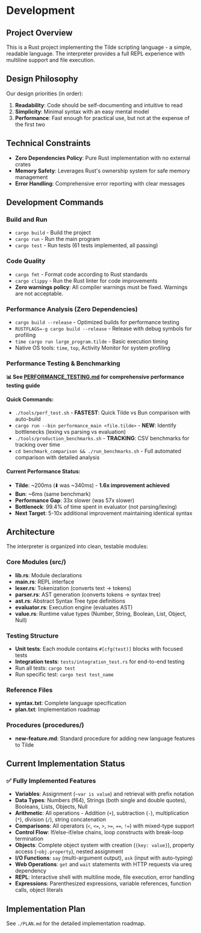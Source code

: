 # Development
## Project Overview

This is a Rust project implementing the Tilde scripting language - a simple, readable language. The interpreter provides a full REPL experience with multiline support and file execution.

## Design Philosophy

Our design priorities (in order):
1. **Readability**: Code should be self-documenting and intuitive to read
2. **Simplicity**: Minimal syntax with an easy mental model
3. **Performance**: Fast enough for practical use, but not at the expense of the first two

## Technical Constraints

- **Zero Dependencies Policy**: Pure Rust implementation with no external crates
- **Memory Safety**: Leverages Rust's ownership system for safe memory management
- **Error Handling**: Comprehensive error reporting with clear messages

## Development Commands

### Build and Run
- `cargo build` - Build the project
- `cargo run` - Run the main program
- `cargo test` - Run tests (61 tests implemented, all passing)

### Code Quality
- `cargo fmt` - Format code according to Rust standards
- `cargo clippy` - Run the Rust linter for code improvements
- **Zero warnings policy**: All compiler warnings must be fixed. Warnings are not acceptable.

### Performance Analysis (Zero Dependencies)
- `cargo build --release` - Optimized builds for performance testing
- `RUSTFLAGS=-g cargo build --release` - Release with debug symbols for profiling
- `time cargo run large_program.tilde` - Basic execution timing
- Native OS tools: `time`, `top`, Activity Monitor for system profiling

### Performance Testing & Benchmarking

**📊 See [PERFORMANCE_TESTING.md](PERFORMANCE_TESTING.md) for comprehensive performance testing guide**

#### Quick Commands:
- `./tools/perf_test.sh` - **FASTEST**: Quick Tilde vs Bun comparison with auto-build
- `cargo run --bin performance_main <file.tilde>` - **NEW**: Identify bottlenecks (lexing vs parsing vs evaluation)
- `./tools/production_benchmarks.sh` - **TRACKING**: CSV benchmarks for tracking over time
- `cd benchmark_comparison && ./run_benchmarks.sh` - Full automated comparison with detailed analysis

#### Current Performance Status:
- **Tilde**: ~200ms (⬇️ was ~340ms) - **1.6x improvement achieved**
- **Bun**: ~6ms (same benchmark)
- **Performance Gap**: 33x slower (was 57x slower)
- **Bottleneck**: 99.4% of time spent in evaluator (not parsing/lexing)
- **Next Target**: 5-10x additional improvement maintaining identical syntax

## Architecture

The interpreter is organized into clean, testable modules:

### Core Modules (src/)
- **lib.rs**: Module declarations
- **main.rs**: REPL interface
- **lexer.rs**: Tokenization (converts text → tokens)
- **parser.rs**: AST generation (converts tokens → syntax tree)
- **ast.rs**: Abstract Syntax Tree type definitions
- **evaluator.rs**: Execution engine (evaluates AST)
- **value.rs**: Runtime value types (Number, String, Boolean, List, Object, Null)

### Testing Structure
- **Unit tests**: Each module contains `#[cfg(test)]` blocks with focused tests
- **Integration tests**: `tests/integration_test.rs` for end-to-end testing
- Run all tests: `cargo test`
- Run specific test: `cargo test test_name`

### Reference Files
- **syntax.txt**: Complete language specification
- **plan.txt**: Implementation roadmap

### Procedures (procedures/)
- **new-feature.md**: Standard procedure for adding new language features to Tilde

## Current Implementation Status

### ✅ Fully Implemented Features
- **Variables**: Assignment (`~var is value`) and retrieval with prefix notation
- **Data Types**: Numbers (f64), Strings (both single and double quotes), Booleans, Lists, Objects, Null
- **Arithmetic**: All operations - Addition (`+`), subtraction (`-`), multiplication (`*`), division (`/`), string concatenation
- **Comparisons**: All operators (`<`, `<=`, `>`, `>=`, `==`, `!=`) with mixed-type support
- **Control Flow**: If/else-if/else chains, loop constructs with break-loop termination
- **Objects**: Complete object system with creation (`{key: value}`), property access (`~obj.property`), nested assignment
- **I/O Functions**: `say` (multi-argument output), `ask` (input with auto-typing)
- **Web Operations**: `get` and `wait` statements with HTTP requests via ureq dependency
- **REPL**: Interactive shell with multiline mode, file execution, error handling
- **Expressions**: Parenthesized expressions, variable references, function calls, object literals


## Implementation Plan

See `./PLAN.md` for the detailed implementation roadmap.